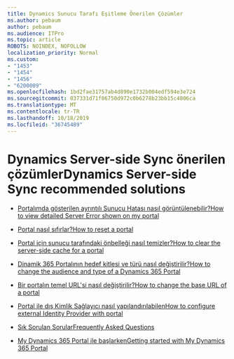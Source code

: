 ```yaml
---
title: Dynamics Sunucu Tarafı Eşitleme Önerilen Çözümler
ms.author: pebaum
author: pebaum
ms.audience: ITPro
ms.topic: article
ROBOTS: NOINDEX, NOFOLLOW
localization_priority: Normal
ms.custom:
- "1453"
- "1454"
- "1456"
- "6200009"
ms.openlocfilehash: 1bd2fae31757ab4d890e1732b004edf594e3e724
ms.sourcegitcommit: 037331d71f06750d972c0b6278b23bb15c4806ca
ms.translationtype: MT
ms.contentlocale: tr-TR
ms.lasthandoff: 10/18/2019
ms.locfileid: "36745489"
---
```

# <a name="dynamics-server-side-sync-recommended-solutions"></a><span data-ttu-id="a54aa-102">Dynamics Server-side Sync önerilen çözümler</span><span class="sxs-lookup"><span data-stu-id="a54aa-102">Dynamics Server-side Sync recommended solutions</span></span>

* [<span data-ttu-id="a54aa-103">Portalımda gösterilen ayrıntılı Sunucu Hatası nasıl görüntülenebilir?</span><span class="sxs-lookup"><span data-stu-id="a54aa-103">How to view detailed Server Error shown on my portal</span></span>](https://docs.microsoft.com/dynamics365/customer-engagement/portals/view-portal-error-log)

* [<span data-ttu-id="a54aa-104">Portal nasıl sıfırlar?</span><span class="sxs-lookup"><span data-stu-id="a54aa-104">How to reset a portal</span></span>](https://docs.microsoft.com/dynamics365/customer-engagement/portals/reset-portal)

* [<span data-ttu-id="a54aa-105">Portal için sunucu tarafındaki önbelleği nasıl temizler?</span><span class="sxs-lookup"><span data-stu-id="a54aa-105">How to clear the server-side cache for a portal</span></span>](https://docs.microsoft.com/dynamics365/customer-engagement/portals/clear-server-side-cache)

* [<span data-ttu-id="a54aa-106">Dinamik 365 Portalının hedef kitlesi ve türü nasıl değiştirilir?</span><span class="sxs-lookup"><span data-stu-id="a54aa-106">How to change the audience and type of a Dynamics 365 Portal</span></span>](https://support.microsoft.com//help/4091253/how-to-change-the-audience-and-type-of-a-dynamics-365-portal)

* [<span data-ttu-id="a54aa-107">Bir portalın temel URL'si nasıl değiştirilir?</span><span class="sxs-lookup"><span data-stu-id="a54aa-107">How to change the base URL of a portal</span></span>](https://docs.microsoft.com/dynamics365/customer-engagement/portals/change-base-url)

* [<span data-ttu-id="a54aa-108">Portal ile dış Kimlik Sağlayıcı nasıl yapılandırılabilen</span><span class="sxs-lookup"><span data-stu-id="a54aa-108">How to configure external Identity Provider with portal</span></span>](https://docs.microsoft.com/dynamics365/customer-engagement/portals/configure-portal-authentication)

* [<span data-ttu-id="a54aa-109">Sık Sorulan Sorular</span><span class="sxs-lookup"><span data-stu-id="a54aa-109">Frequently Asked Questions</span></span>](https://support.microsoft.com/help/4456128/portal-capabilities-for-dynamics-365-faq)

* [<span data-ttu-id="a54aa-110">My Dynamics 365 Portal ile başlarken</span><span class="sxs-lookup"><span data-stu-id="a54aa-110">Getting started with My Dynamics 365 Portal</span></span>](https://docs.microsoft.com/dynamics365/customer-engagement/portals/manage-sharepoint-documents#step-2-set-up-sharepoint-integration-from-portal-admin-center)
